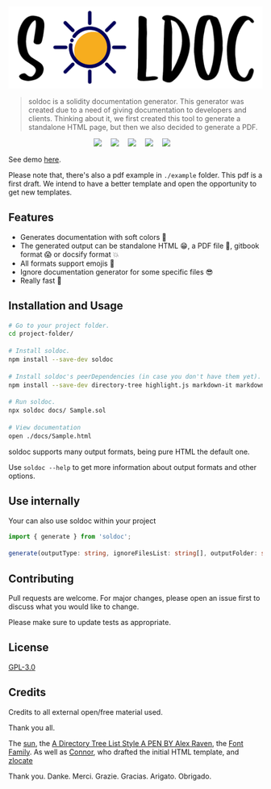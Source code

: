 <div align="center">
    <img width="768" src="soldoc.png">
</div>

> soldoc is a solidity documentation generator. This generator was created due to a need of giving documentation to developers and clients. Thinking about it, we first created this tool to generate a standalone HTML page, but then we also decided to generate a PDF.

<div align="center">
    <div>
        <a
            href="https://www.npmjs.com/package/soldoc"><img
                src="https://img.shields.io/npm/dm/soldoc.svg" /></a>&emsp;
        <a
            href="https://travis-ci.org/HQ20/soldoc"><img
                src="https://travis-ci.org/HQ20/soldoc.svg?branch=master" /></a>&emsp;
        <a
            href="https://coveralls.io/github/HQ20/soldoc?branch=master"><img
                src="https://coveralls.io/repos/github/HQ20/soldoc/badge.svg?branch=master" /></a>&emsp;
        <a
            href="https://app.netlify.com/sites/soldoc-demo/deploys"><img
                src="https://api.netlify.com/api/v1/badges/084d2d9e-5f67-46c8-a8e7-22d73f2f707d/deploy-status" /></a>&emsp;
        <a
            href="https://dependabot.com"><img
                src="https://api.dependabot.com/badges/status?host=github&repo=HQ20/soldoc" /></a>&emsp;
    </div>
</div>

See demo [here](https://soldoc-demo.netlify.com/).

Please note that, there's also a pdf example in `./example` folder. This pdf is a first draft. We intend to have a better template and open the opportunity to get new templates.

## Features
* Generates documentation with soft colors :eyes:
* The generated output can be standalone HTML :grin:, a PDF file :necktie:, gitbook format :scream: or docsify format :boom:
* All formats support emojis :speak_no_evil:
* Ignore documentation generator for some specific files :sunglasses:
* Really fast :rabbit2:

## Installation and Usage

```bash
# Go to your project folder.
cd project-folder/

# Install soldoc.
npm install --save-dev soldoc

# Install soldoc's peerDependencies (in case you don't have them yet).
npm install --save-dev directory-tree highlight.js markdown-it markdown-it-emoji meow mustache node-emoji pdf-from-html

# Run soldoc.
npx soldoc docs/ Sample.sol

# View documentation
open ./docs/Sample.html
```

soldoc supports many output formats, being pure HTML the default one.

Use `soldoc --help` to get more information about output formats and other options.

## Use internally

Your can also use soldoc within your project
```ts
import { generate } from 'soldoc';

generate(outputType: string, ignoreFilesList: string[], outputFolder: string, inputPath: string)
```

## Contributing
Pull requests are welcome. For major changes, please open an issue first to discuss what you would like to change.

Please make sure to update tests as appropriate.

## License
[GPL-3.0](LICENSE)

## Credits
Credits to all external open/free material used.

Thank you all.

The [sun](https://www.iconfinder.com/icons/2995005/giallo_sole_soleggiato_sun_sunny_weather_yellow_icon), the [A Directory Tree List Style A PEN BY Alex Raven](https://codepen.io/asraven/pen/qbrQMX), the [Font Family](https://www.dafont.com/pt/subscriber.font). As well as [Connor](https://github.com/connorltodd), who drafted the initial HTML template, and [zlocate](https://github.com/zlocate)

Thank you. Danke. Merci. Grazie. Gracias. Arigato. Obrigado.
